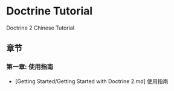 # Doctrine Tutorial
Doctrine 2 Chinese Tutorial

## 章节

### 第一章: 使用指南
- [Getting Started/Getting Started with Doctrine 2.md] 使用指南
